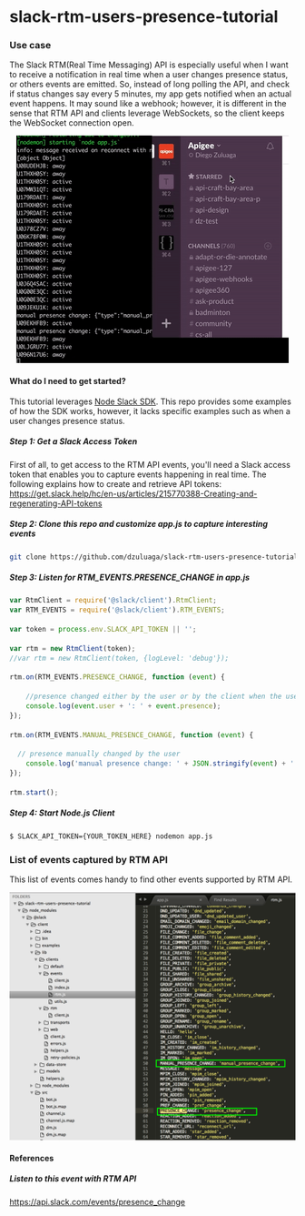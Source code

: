 slack-rtm-users-presence-tutorial
==================================

### Use case
The Slack RTM(Real Time Messaging) API is especially useful when I want to receive a notification in real time when a user changes presence status, or others events are emitted. So, instead of long polling the API, and check if status changes say every 5 minutes, my app gets notified when an actual event happens. It may sound like a webhook; however, it is different in the sense that RTM API and clients leverage WebSockets, so the client keeps the WebSocket connection open.

<p align="center"><img src ="./images/slack_rtm_nodejs_sample_demo.gif" /></p>

#### What do I need to get started?

This tutorial leverages [Node Slack SDK](https://github.com/slackhq/node-slack-sdk#node-library-for-the-slack-apis). This repo provides some examples of how the SDK works, however, it lacks specific examples such as when a user changes presence status.


##### Step 1: Get a Slack Access Token
First of all, to get access to the RTM API events, you'll need a Slack access token that enables you to capture events happening in real time. The following explains how to create and retrieve API tokens: https://get.slack.help/hc/en-us/articles/215770388-Creating-and-regenerating-API-tokens

##### Step 2: Clone this repo and customize app.js to capture interesting events

```bash
git clone https://github.com/dzuluaga/slack-rtm-users-presence-tutorial.git
```

##### Step 3: Listen for RTM_EVENTS.PRESENCE_CHANGE in app.js

```javascript
var RtmClient = require('@slack/client').RtmClient;
var RTM_EVENTS = require('@slack/client').RTM_EVENTS;

var token = process.env.SLACK_API_TOKEN || '';

var rtm = new RtmClient(token);
//var rtm = new RtmClient(token, {logLevel: 'debug'});

rtm.on(RTM_EVENTS.PRESENCE_CHANGE, function (event) {

    //presence changed either by the user or by the client when the user becomes idle
    console.log(event.user + ': ' + event.presence);
});

rtm.on(RTM_EVENTS.MANUAL_PRESENCE_CHANGE, function (event) {

  // presence manually changed by the user
    console.log('manual presence change: ' + JSON.stringify(event) + ': ' + event.presence);
});

rtm.start();
```

##### Step 4: Start Node.js Client
```bash
$ SLACK_API_TOKEN={YOUR_TOKEN_HERE} nodemon app.js
```

### List of events captured by RTM API
This list of events comes handy to find other events supported by RTM API.

![List of events emitted by Slack API RTM](./images/events_rtm_js.png "List of events emitted by Slack API RTM")

#### References

##### Listen to this event with RTM API
https://api.slack.com/events/presence_change